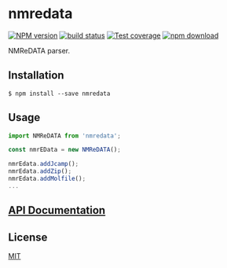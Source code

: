 # nmredata

  [![NPM version][npm-image]][npm-url]
  [![build status][travis-image]][travis-url]
  [![Test coverage][codecov-image]][codecov-url]
  [![npm download][download-image]][download-url]

NMReDATA parser.

## Installation

`$ npm install --save nmredata`

## Usage

```js
import NMReDATA from 'nmredata';

const nmrEData = new NMReDATA();

nmrEdata.addJcamp();
nmrEdata.addZip();
nmrEdata.addMolfile();
...

```

## [API Documentation](https://cheminfo.github.io/nmredata/)

## License

  [MIT](./LICENSE)

[npm-image]: https://img.shields.io/npm/v/nmredata.svg?style=flat-square
[npm-url]: https://www.npmjs.com/package/nmredata
[travis-image]: https://img.shields.io/travis/cheminfo/nmredata/master.svg?style=flat-square
[travis-url]: https://travis-ci.org/cheminfo/nmredata
[codecov-image]: https://img.shields.io/codecov/c/github/cheminfo/nmredata.svg?style=flat-square
[codecov-url]: https://codecov.io/gh/cheminfo/nmredata
[download-image]: https://img.shields.io/npm/dm/nmredata.svg?style=flat-square
[download-url]: https://www.npmjs.com/package/nmredata
